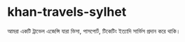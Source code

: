 # khan-travels-sylhet
আমরা একটি ট্রাভেল এজেন্সি যারা ভিসা, পাসপোর্ট, টিকেটিং ইত্যাদি সার্ভিস প্রদান করে থাকি।
